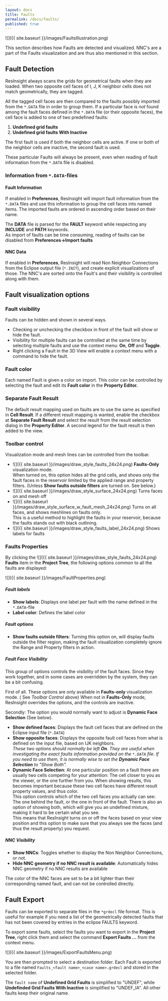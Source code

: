 ```yaml
---
layout: docs
title: Faults
permalink: /docs/faults/
published: true
---
```

![]({{ site.baseurl }}/images/FaultsIllustration.png)

This section describes how Faults are detected and visualized. NNC's are a part of the Faults visualization and are thus also mentioned in this section. 

## Fault Detection

ResInsight always scans the grids for geometrical faults when they are loaded. When two opposite cell faces of I, J, K neighbor cells does not match geometrically, they are tagged. 

All the tagged cell faces are then compared to the faults possibly imported from the `*.DATA` file in order to group them. If a particular face is *not* found among the fault faces defined in the `*.DATA` file (or their opposite faces), the cell face is added to one of two predefined faults: 

1. **Undefined grid faults** 
2. **Undefined grid faults With Inactive** 
 
The first fault is used if both the neighbor cells are active. If one or both of the neighbor cells are inactive, the second fault is used. 

These particular Faults will always be present, even when reading of fault information from the `*.DATA` file is disabled.

### Information from `*.DATA`-files

#### Fault Information
If enabled in **Preferences**, ResInsight will import fault information from the `*.DATA` files and use this information to group the cell faces into named items. The imported faults are ordered in ascending order based on their name.

<div class="note info">
The <b>DATA</b> file is parsed for the <b>FAULT</b> keyword while respecting any <b>INCLUDE</b> and <b>PATH</b> keywords.<br>
As import of faults can be time consuming, reading of faults can be disabled from <b>Preferences->Import faults</b>
</div>

#### NNC Data
If enabled in **Preferences**, ResInsight will read Non Neighbor Connections from the Eclipse output file (`*.INIT`), and create explicit visualizations of those. 
The NNC's are sorted onto the Fault's and their visibility is controlled along with them.

## Fault visualization options

### Fault visibility
Faults can be hidden and shown in several ways. 

- Checking or unchecking the checkbox in front of the fault will show or hide the fault. 
- Visibility for multiple faults can be controlled at the same time by selecting multiple faults and use the context menu: **On**, **Off** and **Toggle**. 
- Right clicking a Fault in the 3D View will enable a context menu with a command to hide the fault.

### Fault color
Each named Fault is given a color on import. This color can be controlled by selecting the fault and edit its  **Fault color** in the **Property Editor.**

### Separate Fault Result
The default result mapping used on faults are to use the same as specified in **Cell Result**. If a different result mapping is wanted, enable the checkbox at **Separate Fault Result** and select the result from the result selection dialog in the **Property Editor**. A second legend for the fault result is then added to the view.

### Toolbar control
Visualization mode and mesh lines can be controlled from the toolbar.

- ![]({{ site.baseurl }}/images/draw_style_faults_24x24.png) **Faults-Only** visualization mode. 
   <br>When turned on, this option hides all the grid cells, and shows only the fault faces in the reservoir limited by the applied range and property filters. (Unless **Show faults outside filters** are turned on. See below.)
- ![]({{ site.baseurl }}/images/draw_style_surface_24x24.png) Turns faces on and mesh off
- ![]({{ site.baseurl }}/images/draw_style_surface_w_fault_mesh_24x24.png) Turns on all faces, and shows meshlines on faults only.
   <br> This is a useful method to highlight the faults in your reservoir, because the faults stands out with black outlining. 
- ![]({{ site.baseurl }}/images/draw_style_faults_label_24x24.png) Shows labels for faults  

### Faults Properties
By clicking the ![]({{ site.baseurl }}/images/draw_style_faults_24x24.png) **Faults** item in the **Project Tree**, the following options common to all the faults are displayed: 

 ![]({{ site.baseurl }}/images/FaultProperties.png)
 
##### Fault labels
- **Show labels**: Displays one label per fault with the name defined in the `*.DATA`-file
- **Label color**: Defines the label color
 
##### Fault options
- **Show faults outside filters**: Turning this option on, will display faults outside the filter region, making the fault visualization completely ignore the Range and Property filters in action.

##### Fault Face Visibility
This group of options controls the visibility of the fault faces. Since they work together, and in some cases are overridden by the system, they can be a bit confusing. 

First of all. These options are only available in **Faults-only** visualization mode. ( See *Toolbar Control* above) When not in **Faults-Only** mode, ResInsight overrides the options, and the controls are inactive. 

Secondly: The option you would normally want to adjust is **Dynamic Face Selection** (See below).

- **Show defined faces**: Displays the fault cell faces that are defined on the Eclipse input file (`*.DATA`)
- **Show opposite faces**: Displays the opposite fault cell faces from what is defined on the input file, based on IJK neighbors.
 <br> *These two options should normally be left **On**. They are useful when investigating the exact faults information provided on the `*.DATA` file. If you need to use them, it is normally wise to set the **Dynamic Face Selection** to "Show Both".*
- **Dynamic Face Selection**: At one particular position on a fault there are usually two cells competing for your attention: The cell closer to you as the viewer, or the one further from you. When showing results, this becomes important because these two cell faces have different result property values, and thus color. <br>This option controls which of the two cell faces you actually can see: The one behind the fault, or the one in front of the fault. There is also an option of showing both, which will give you an undefined mixture, making it hard to be certain what you see.  <br>This means that ResInsight turns on or off the faces based on your view position and this option to make sure that you always see the faces (and thus the result property) you request.

##### NNC Visibility
 
- **Show NNCs**: Toggles whether to display the Non Neighbor Connections, or not.
- **Hide NNC geometry if no NNC result is available**: Automatically hides NNC geometry if no NNC results are available

<div class="note info">
The color of the NNC faces are set to be a bit lighter than their corresponding named fault, and can not be controlled directly.
</div>

## Fault Export

Faults can be exported to separate files in the `*grdecl` file format. This is useful for example if you need a list of the geometrically detected faults that has not been covered by entries in the eclipse FAULTS keyword.  

To export some faults, select the faults you want to export in the **Project Tree**, right click them and select the command **Export Faults ...** from the context menu.

 ![]({{ site.baseurl }}/images/ExportFaultsMenu.png)

You are then prompted to select a destination folder. Each Fault is exported to a file named `Faults_<fault name>_<case name>.grdecl` and stored in the selected folder. 

The `fault name` of **Undefined Grid Faults** is simplified to "UNDEF", while **Undefinded Grid Faults With Inactive** is simplified to "UNDEF_IA". All other faults keep their original name.


